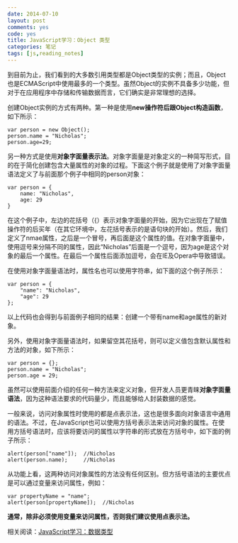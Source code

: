 ```yaml
---
date: 2014-07-10
layout: post
comments: yes
code: yes
title: JavaScript学习：Object 类型
categories: 笔记
tags: [js,reading_notes]
---
```


到目前为止，我们看到的大多数引用类型都是Object类型的实例；而且，Object也是ECMAScript中使用最多的一个类型。虽然Object的实例不具备多少功能，但对于在应用程序中存储和传输数据而言，它们确实是非常理想的选择。

创建Object实例的方式有两种。第一种是使用**new操作符后跟Object构造函数**，如下所示：

    var person = new Object();
    person.name = "Nicholas";
    person.age=29;

另一种方式是使用**对象字面量表示法**。对象字面量是对象定义的一种简写形式，目的在于简化创建包含大量属性的对象的过程。下面这个例子就是使用了对象字面量语法定义了与前面那个例子中相同的person对象：

    var person = {
        name: "Nicholas",
        age: 29
    }

在这个例子中，左边的花括号（{）表示对象字面量的开始，因为它出现在了赋值操作符的后买年（在其它环境中，左花括号表示的是语句块的开始）。然后，我们定义了nmae属性，之后是一个冒号，再后面是这个属性的值。在对象字面量中，使用逗号来分隔不同的属性，因此“Nicholas”后面是一个逗号，因为age是这个对象的最后一个属性。在最后一个属性后面添加逗号，会在IE及Opera中导致错误。

在使用对象字面量语法时，属性名也可以使用字符串，如下面的这个例子所示：

    var person = {
        "name": "Nicholas",
        "age": 29
    };

以上代码也会得到与前面例子相同的结果：创建一个带有name和age属性的新对象。

另外，使用对象字面量语法时，如果留空其花括号，则可以定义值包含默认属性和方法的对象，如下所示：

    var person = {};
    person.name = "Nicholas";
    person.age = 29;

虽然可以使用前面介绍的任何一种方法来定义对象，但开发人员更青睐**对象字面量语法**，因为这种语法要求的代码量少，而且能够给人封装数据的感觉。

一般来说，访问对象属性时使用的都是点表示法，这也是很多面向对象语言中通用的语法。不过，在JavaScript也可以使用方括号表示法来访问对象的属性。在使用方括号语法时，应该将要访问的属性以字符串的形式放在方括号中，如下面的例子所示：

    alert(person["name"]);  //Nicholas
    alert(person.name);     //Nicholas

从功能上看，这两种访问对象属性的方法没有任何区别。但方括号语法的主要优点是可以通过变量来访问属性，例如：

    var propertyName = "name";
    alert(person[propertyName]);  //Nicholas

**通常，除非必须使用变量来访问属性，否则我们建议使用点表示法。**

相关阅读：[JavaScript学习：数据类型](/2014-07-02/js-study-0004.html)
